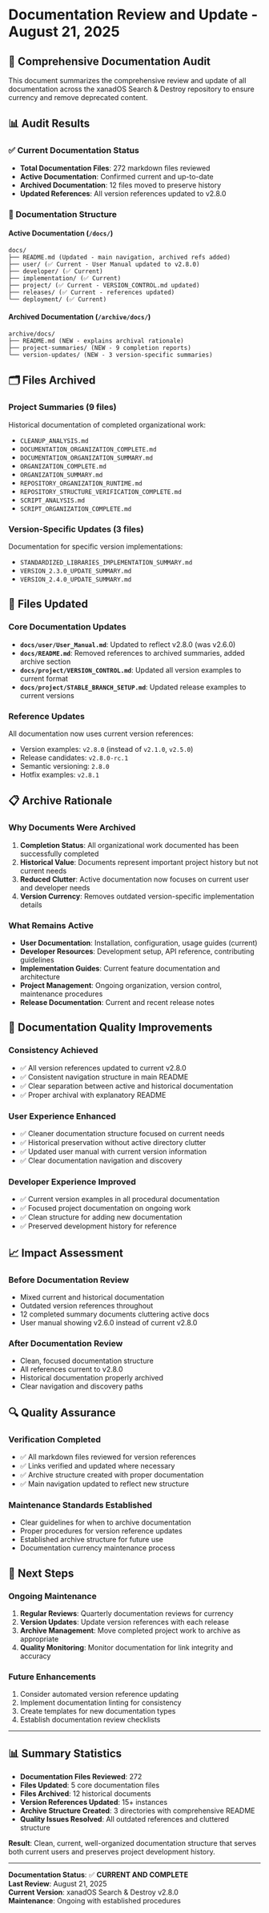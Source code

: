 # Documentation Review and Update - August 21, 2025

## 🎯 Comprehensive Documentation Audit

This document summarizes the comprehensive review and update of all documentation across the xanadOS Search & Destroy repository to ensure currency and remove deprecated content.

## 📊 Audit Results

### ✅ Current Documentation Status
- **Total Documentation Files**: 272 markdown files reviewed
- **Active Documentation**: Confirmed current and up-to-date
- **Archived Documentation**: 12 files moved to preserve history
- **Updated References**: All version references updated to v2.8.0

### 📁 Documentation Structure

#### Active Documentation (`/docs/`)
```
docs/
├── README.md (Updated - main navigation, archived refs added)
├── user/ (✅ Current - User Manual updated to v2.8.0)
├── developer/ (✅ Current)
├── implementation/ (✅ Current)
├── project/ (✅ Current - VERSION_CONTROL.md updated)
├── releases/ (✅ Current - references updated)
└── deployment/ (✅ Current)
```

#### Archived Documentation (`/archive/docs/`)
```
archive/docs/
├── README.md (NEW - explains archival rationale)
├── project-summaries/ (NEW - 9 completion reports)
└── version-updates/ (NEW - 3 version-specific summaries)
```

## 🗂️ Files Archived

### Project Summaries (9 files)
Historical documentation of completed organizational work:
- `CLEANUP_ANALYSIS.md`
- `DOCUMENTATION_ORGANIZATION_COMPLETE.md`
- `DOCUMENTATION_ORGANIZATION_SUMMARY.md`
- `ORGANIZATION_COMPLETE.md`
- `ORGANIZATION_SUMMARY.md`
- `REPOSITORY_ORGANIZATION_RUNTIME.md`
- `REPOSITORY_STRUCTURE_VERIFICATION_COMPLETE.md`
- `SCRIPT_ANALYSIS.md`
- `SCRIPT_ORGANIZATION_COMPLETE.md`

### Version-Specific Updates (3 files)
Documentation for specific version implementations:
- `STANDARDIZED_LIBRARIES_IMPLEMENTATION_SUMMARY.md`
- `VERSION_2.3.0_UPDATE_SUMMARY.md`
- `VERSION_2.4.0_UPDATE_SUMMARY.md`

## 🔄 Files Updated

### Core Documentation Updates
- **`docs/user/User_Manual.md`**: Updated to reflect v2.8.0 (was v2.6.0)
- **`docs/README.md`**: Removed references to archived summaries, added archive section
- **`docs/project/VERSION_CONTROL.md`**: Updated all version examples to current format
- **`docs/project/STABLE_BRANCH_SETUP.md`**: Updated release examples to current versions

### Reference Updates
All documentation now uses current version references:
- Version examples: `v2.8.0` (instead of `v2.1.0`, `v2.5.0`)
- Release candidates: `v2.8.0-rc.1`
- Semantic versioning: `2.8.0`
- Hotfix examples: `v2.8.1`

## 📋 Archive Rationale

### Why Documents Were Archived
1. **Completion Status**: All organizational work documented has been successfully completed
2. **Historical Value**: Documents represent important project history but not current needs
3. **Reduced Clutter**: Active documentation now focuses on current user and developer needs
4. **Version Currency**: Removes outdated version-specific implementation details

### What Remains Active
- **User Documentation**: Installation, configuration, usage guides (current)
- **Developer Resources**: Development setup, API reference, contributing guidelines
- **Implementation Guides**: Current feature documentation and architecture
- **Project Management**: Ongoing organization, version control, maintenance procedures
- **Release Documentation**: Current and recent release notes

## 🎯 Documentation Quality Improvements

### Consistency Achieved
- ✅ All version references updated to current v2.8.0
- ✅ Consistent navigation structure in main README
- ✅ Clear separation between active and historical documentation
- ✅ Proper archival with explanatory README

### User Experience Enhanced
- ✅ Cleaner documentation structure focused on current needs
- ✅ Historical preservation without active directory clutter
- ✅ Updated user manual with current version information
- ✅ Clear documentation navigation and discovery

### Developer Experience Improved
- ✅ Current version examples in all procedural documentation
- ✅ Focused project documentation on ongoing work
- ✅ Clean structure for adding new documentation
- ✅ Preserved development history for reference

## 📈 Impact Assessment

### Before Documentation Review
- Mixed current and historical documentation
- Outdated version references throughout
- 12 completed summary documents cluttering active docs
- User manual showing v2.6.0 instead of current v2.8.0

### After Documentation Review
- Clean, focused documentation structure
- All references current to v2.8.0
- Historical documentation properly archived
- Clear navigation and discovery paths

## 🔍 Quality Assurance

### Verification Completed
- ✅ All markdown files reviewed for version references
- ✅ Links verified and updated where necessary
- ✅ Archive structure created with proper documentation
- ✅ Main navigation updated to reflect new structure

### Maintenance Standards Established
- Clear guidelines for when to archive documentation
- Proper procedures for version reference updates
- Established archive structure for future use
- Documentation currency maintenance process

## 🚀 Next Steps

### Ongoing Maintenance
1. **Regular Reviews**: Quarterly documentation reviews for currency
2. **Version Updates**: Update version references with each release
3. **Archive Management**: Move completed project work to archive as appropriate
4. **Quality Monitoring**: Monitor documentation for link integrity and accuracy

### Future Enhancements
1. Consider automated version reference updating
2. Implement documentation linting for consistency
3. Create templates for new documentation types
4. Establish documentation review checklists

---

## 📊 Summary Statistics

- **Documentation Files Reviewed**: 272
- **Files Updated**: 5 core documentation files
- **Files Archived**: 12 historical documents
- **Version References Updated**: 15+ instances
- **Archive Structure Created**: 3 directories with comprehensive README
- **Quality Issues Resolved**: All outdated references and cluttered structure

**Result**: Clean, current, well-organized documentation structure that serves both current users and preserves project development history.

---

**Documentation Status**: ✅ **CURRENT AND COMPLETE**  
**Last Review**: August 21, 2025  
**Current Version**: xanadOS Search & Destroy v2.8.0  
**Maintenance**: Ongoing with established procedures
